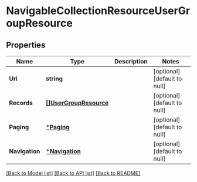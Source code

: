 # NavigableCollectionResourceUserGroupResource

## Properties
Name | Type | Description | Notes
------------ | ------------- | ------------- | -------------
**Uri** | **string** |  | [optional] [default to null]
**Records** | [**[]UserGroupResource**](UserGroupResource.md) |  | [optional] [default to null]
**Paging** | [***Paging**](Paging.md) |  | [optional] [default to null]
**Navigation** | [***Navigation**](Navigation.md) |  | [optional] [default to null]

[[Back to Model list]](../README.md#documentation-for-models) [[Back to API list]](../README.md#documentation-for-api-endpoints) [[Back to README]](../README.md)


